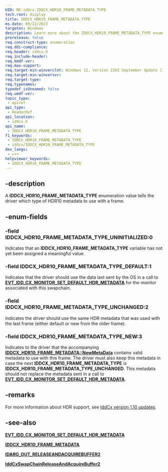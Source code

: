 ```yaml
---
UID: NE:iddcx.IDDCX_HDR10_FRAME_METADATA_TYPE
tech.root: display
title: IDDCX_HDR10_FRAME_METADATA_TYPE
ms.date: 09/22/2023
targetos: Windows
description: Learn more about the IDDCX_HDR10_FRAME_METADATA_TYPE enumeration.
prerelease: false
req.construct-type: enumeration
req.ddi-compliance: 
req.header: iddcx.h
req.include-header: 
req.kmdf-ver: 
req.max-support: 
req.target-min-winverclnt: Windows 11, version 22H2 September Update (IddCx version 1.10)
req.target-min-winversvr: 
req.target-type: 
req.typenames: 
typedef_isUnnamed: false
req.umdf-ver: 
topic_type:
 - apiref
api_type:
 - HeaderDef
api_location:
 - iddcx.h
api_name:
 - IDDCX_HDR10_FRAME_METADATA_TYPE
f1_keywords:
 - IDDCX_HDR10_FRAME_METADATA_TYPE
 - iddcx/IDDCX_HDR10_FRAME_METADATA_TYPE
dev_langs:
 - c++
helpviewer_keywords:
 - IDDCX_HDR10_FRAME_METADATA_TYPE
---
```


## -description

A **IDDCX_HDR10_FRAME_METADATA_TYPE** enumeration value tells the driver which type of HDR10 metadata to use with a frame.

## -enum-fields

### -field IDDCX_HDR10_FRAME_METADATA_TYPE_UNINITIALIZED:0

Indicates that an **IDDCX_HDR10_FRAME_METADATA_TYPE** variable has not yet been assigned a meaningful value.

### -field IDDCX_HDR10_FRAME_METADATA_TYPE_DEFAULT:1

Indicates that the driver should use the data last sent by the OS in a call to [**EVT_IDD_CX_MONITOR_SET_DEFAULT_HDR_METADATA**](nc-iddcx-evt_idd_cx_monitor_set_default_hdr_metadata.md) for the monitor associated with this swapchain.

### -field IDDCX_HDR10_FRAME_METADATA_TYPE_UNCHANGED:2

Indicates the driver should use the same HDR metadata that was used with the last frame (either default or new from the older frame).

### -field IDDCX_HDR10_FRAME_METADATA_TYPE_NEW:3

Indicates to the driver that the accompanying [**IDDCX_HDR10_FRAME_METADATA::NewMetaData**](ns-iddcx-iddcx_hdr10_frame_metadata.md) contains valid metadata to use with this frame. The driver must also keep this metadata in case the next **IDDCX_HDR10_FRAME_METADATA_TYPE** is **IDDCX_HDR10_FRAME_METADATA_TYPE_UNCHANGED**. This metadata should not replace the metadata sent in a call to [**EVT_IDD_CX_MONITOR_SET_DEFAULT_HDR_METADATA**](nc-iddcx-evt_idd_cx_monitor_set_default_hdr_metadata.md).

## -remarks

For more information about HDR support, see [IddCx version 1.10 updates](/windows-hardware/drivers/display/iddcx1.10-updates).

## -see-also

[**EVT_IDD_CX_MONITOR_SET_DEFAULT_HDR_METADATA**](nc-iddcx-evt_idd_cx_monitor_set_default_hdr_metadata.md)

[**IDDCX_HDR10_FRAME_METADATA**](ns-iddcx-iddcx_hdr10_frame_metadata.md)

[**IDARG_OUT_RELEASEANDACQUIREBUFFER2**](ns-iddcx-idarg_out_releaseandacquirebuffer2.md)

[**IddCxSwapChainReleaseAndAcquireBuffer2**](nf-iddcx-iddcxswapchainreleaseandacquirebuffer2.md)
